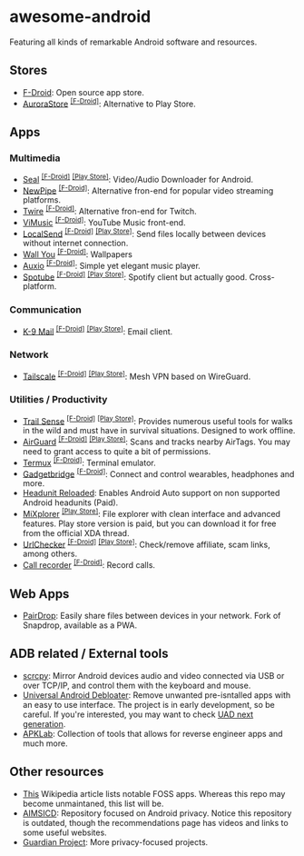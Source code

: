 # awesome-android
Featuring all kinds of remarkable Android software and resources.

## Stores
- [F-Droid](https://f-droid.org/es/): Open source app store.
- [AuroraStore](https://gitlab.com/AuroraOSS/AuroraStore) <sup>[[F-Droid]](https://f-droid.org/en/packages/com.aurora.store/)</sup>: Alternative to Play Store.
  
## Apps
  
### Multimedia
- [Seal](https://github.com/JunkFood02/Seal) <sup>[[F-Droid]](https://f-droid.org/packages/com.junkfood.seal/)</sup> <sup>[[Play Store]](https://play.google.com/store/apps/details?id=com.hkapps.sealdownloader)</sup>: Video/Audio Downloader for Android.
- [NewPipe](https://github.com/TeamNewPipe/NewPipe) <sup>[[F-Droid]](https://f-droid.org/packages/org.schabi.newpipe/)</sup>: Alternative fron-end for popular video streaming platforms.
- [Twire](https://github.com/twireapp/Twire) <sup>[[F-Droid]](https://f-droid.org/packages/com.perflyst.twire/)</sup>: Alternative fron-end for Twitch.
- [ViMusic](https://github.com/vfsfitvnm/ViMusic) <sup>[[F-Droid]](https://f-droid.org/packages/it.vfsfitvnm.vimusic/)</sup>: YouTube Music front-end.
- [LocalSend](https://github.com/localsend/localsend) <sup>[[F-Droid]](https://f-droid.org/en/packages/org.localsend.localsend_app/)</sup> <sup>[[Play Store]](https://play.google.com/store/apps/details?id=org.localsend.localsend_app)</sup>: Send files locally between devices without internet connection.
- [Wall You](https://github.com/you-apps/WallYou) <sup>[[F-Droid]](https://f-droid.org/packages/com.bnyro.wallpaper/)</sup>: Wallpapers
- [Auxio](https://github.com/OxygenCobalt/Auxio) <sup>[[F-Droid]](https://f-droid.org/packages/org.oxycblt.auxio/)</sup>: Simple yet elegant music player.
- [Spotube](https://github.com/KRTirtho/spotube) <sup>[[F-Droid]](https://f-droid.org/packages/oss.krtirtho.spotube/)</sup> <sup>[[Play Store]](https://play.google.com/store/apps/details?id=oss.krtirtho.spotube)</sup>: Spotify client but actually good. Cross-platform.

### Communication
- [K-9 Mail](https://github.com/thunderbird/thunderbird-android) <sup>[[F-Droid]](https://f-droid.org/es/packages/com.fsck.k9/)</sup> <sup>[[Play Store]](https://play.google.com/store/apps/details?id=com.fsck.k9&hl=es)</sup>: Email client.

### Network
- [Tailscale](https://github.com/tailscale/tailscale) <sup>[[F-Droid]](https://f-droid.org/en/packages/com.tailscale.ipn/)</sup> <sup>[[Play Store]](https://play.google.com/store/apps/details?id=com.tailscale.ipn)</sup>: Mesh VPN based on WireGuard.


### Utilities / Productivity
- [Trail Sense](https://github.com/kylecorry31/Trail-Sense) <sup>[[F-Droid]](https://f-droid.org/packages/com.kylecorry.trail_sense/)</sup> <sup>[[Play Store]](https://play.google.com/store/apps/details?id=com.kylecorry.trail_sense)</sup>: Provides numerous useful tools for walks in the wild and must have in survival situations. Designed to work offline.
- [AirGuard](https://github.com/seemoo-lab/AirGuard) <sup>[[F-Droid]](https://f-droid.org/packages/de.seemoo.at_tracking_detection/)</sup> <sup>[[Play Store]](https://play.google.com/store/apps/details?id=de.seemoo.at_tracking_detection.release)</sup>: Scans and tracks nearby AirTags. You may need to grant access to quite a bit of permissions.
- [Termux](https://github.com/termux/termux-app) <sup>[[F-Droid]](https://f-droid.org/packages/com.termux/)</sup>: Terminal emulator.
- [Gadgetbridge](https://codeberg.org/Freeyourgadget/Gadgetbridge) <sup>[[F-Droid]](https://f-droid.org/packages/nodomain.freeyourgadget.gadgetbridge/)</sup>: Connect and control wearables, headphones and more.
- [Headunit Reloaded](https://play.google.com/store/apps/details?id=gb.xxy.hr): Enables Android Auto support on non supported Android headunits (Paid).
- [MiXplorer](https://xdaforums.com/t/app-2-2-mixplorer-v6-x-released-fully-featured-file-manager.1523691/post-23109280) <sup>[[Play Store]](https://play.google.com/store/apps/details?id=com.mixplorer.silver)</sup>: File explorer with clean interface and advanced features. Play store version is paid, but you can download it for free from the official XDA thread.
- [UrlChecker](https://github.com/TrianguloY/UrlChecker) <sup>[[F-Droid]](https://f-droid.org/packages/com.trianguloy.urlchecker/)</sup> <sup>[[Play Store]](https://play.google.com/store/apps/details?id=com.trianguloy.urlchecker)</sup>: 
Check/remove affiliate, scam links, among others.
- [Call recorder](https://gitlab.com/axet/android-call-recorder) <sup>[[F-Droid]](https://f-droid.org/en/packages/com.github.axet.callrecorder/)</sup>: Record calls.

## Web Apps
- [PairDrop](https://github.com/schlagmichdoch/PairDrop): Easily share files between devices in your network. Fork of Snapdrop, available as a PWA.

## ADB related / External tools
- [scrcpy](https://github.com/Genymobile/scrcpy): Mirror Android devices audio and video connected via USB or over TCP/IP, and control them with the keyboard and mouse.
- [Universal Android Debloater](https://github.com/0x192/universal-android-debloater): Remove unwanted pre-isntalled apps with an easy to use interface. The project is in early development, so be careful.
If you're interested, you may want to check [UAD next generation](https://github.com/Universal-Debloater-Alliance/universal-android-debloater-next-generation).
- [APKLab](https://github.com/APKLab/APKLab): Collection of tools that allows for reverse engineer apps and much more.

## Other resources
- [This](https://en.wikipedia.org/wiki/List_of_free_and_open-source_Android_applications) Wikipedia article lists notable FOSS apps. Whereas this repo may become unmaintaned, this list will be.
- [AIMSICD](https://github.com/CellularPrivacy/Android-IMSI-Catcher-Detector/wiki/Recommendations): Repository focused on Android privacy. Notice this repository is outdated, though the recommendations page has videos and links to some useful websites.
- [Guardian Project](https://guardianproject.info/): More privacy-focused projects.
